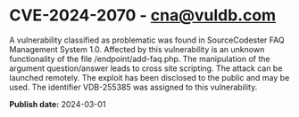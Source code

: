 # CVE-2024-2070 - cna@vuldb.com

A vulnerability classified as problematic was found in SourceCodester FAQ Management System 1.0. Affected by this vulnerability is an unknown functionality of the file /endpoint/add-faq.php. The manipulation of the argument question/answer leads to cross site scripting. The attack can be launched remotely. The exploit has been disclosed to the public and may be used. The identifier VDB-255385 was assigned to this vulnerability.

**Publish date:** 2024-03-01
